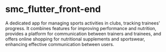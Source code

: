 # smc_flutter_front-end
A dedicated app for managing sports activities in clubs, tracking trainees' progress. It combines features for improving performance and nutrition, provides a platform for communication between trainers and trainees, and offers online shopping for nutritional supplements and sportswear, enhancing effective communication between users.
